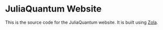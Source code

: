 # JuliaQuantum Website

This is the source code for the JuliaQuantum website. It is built using [Zola](https://getzola.org).
